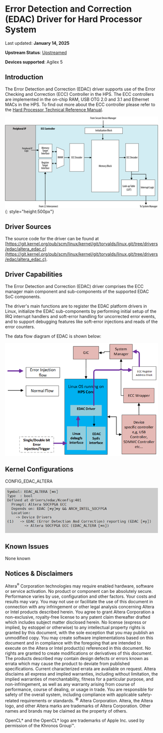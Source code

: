 # **Error Detection and Correction (EDAC) Driver for Hard Processor System**

Last updated: **January 14, 2025** 

**Upstream Status**: [Upstreamed](https://git.kernel.org/pub/scm/linux/kernel/git/torvalds/linux.git/tree/drivers/edac/altera_edac.c)

**Devices supported**: Agilex 5

## **Introduction**

The Error Detection and Correction (EDAC) driver supports use of the Error Checking and Correction (ECC) Controller in the HPS.  The ECC controllers are implemented in the on-chip RAM, USB OTG 2.0 and 3.1 and Ethernet MACs in the HPS.  To find out more about the ECC controller please refer to the [Hard Processor Technical Reference Manual](https://www.intel.com/content/www/us/en/docs/programmable/814346).

![ecc_ctlr](images/Agilex5_ECC_Ctrl_Diagram.png){: style="height:500px"}

## **Driver Sources**

The source code for the driver can be found at [https://git.kernel.org/pub/scm/linux/kernel/git/torvalds/linux.git/tree/drivers/edac/altera_edac.c](https://git.kernel.org/pub/scm/linux/kernel/git/torvalds/linux.git/tree/drivers/edac/altera_edac.c).

## **Driver Capabilities**


The Error Detection and Correction (EDAC) driver comprises the ECC manager main component and sub-components of the supported EDAC SoC components.

The driver's main functions are to register the EDAC platform drivers in Linux, initialize the EDAC sub-components by performing initial setup of the IRQ interrupt handlers and soft-error handling for uncorrected error events, and to support debugging features like soft-error injections and reads of the error counters.

The data flow diagram of EDAC is shown below:

![edac_data_flow](images/edac_data_flow.png)


## **Kernel Configurations**

CONFIG_EDAC_ALTERA

![edac_config_path](images/edac_config_path.png)

## **Known Issues**

None known

## Notices & Disclaimers

Altera<sup>&reg;</sup> Corporation technologies may require enabled hardware, software or service activation.
No product or component can be absolutely secure. 
Performance varies by use, configuration and other factors.
Your costs and results may vary. 
You may not use or facilitate the use of this document in connection with any infringement or other legal analysis concerning Altera or Intel products described herein. You agree to grant Altera Corporation a non-exclusive, royalty-free license to any patent claim thereafter drafted which includes subject matter disclosed herein.
No license (express or implied, by estoppel or otherwise) to any intellectual property rights is granted by this document, with the sole exception that you may publish an unmodified copy. You may create software implementations based on this document and in compliance with the foregoing that are intended to execute on the Altera or Intel product(s) referenced in this document. No rights are granted to create modifications or derivatives of this document.
The products described may contain design defects or errors known as errata which may cause the product to deviate from published specifications.  Current characterized errata are available on request.
Altera disclaims all express and implied warranties, including without limitation, the implied warranties of merchantability, fitness for a particular purpose, and non-infringement, as well as any warranty arising from course of performance, course of dealing, or usage in trade.
You are responsible for safety of the overall system, including compliance with applicable safety-related requirements or standards. 
<sup>&copy;</sup> Altera Corporation.  Altera, the Altera logo, and other Altera marks are trademarks of Altera Corporation.  Other names and brands may be claimed as the property of others. 

OpenCL* and the OpenCL* logo are trademarks of Apple Inc. used by permission of the Khronos Group™. 

